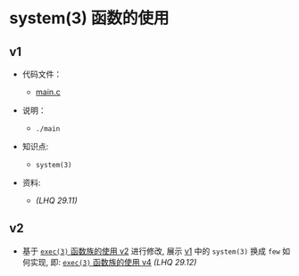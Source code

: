 # system(3) 函数的使用

## v1

- 代码文件：
  - [main.c](./v1/main.c)

- 说明：
  - `./main`

- 知识点:
  - `system(3)`

- 资料:
  - _(LHQ 29.11)_

## v2

- 基于 [`exec(3)` 函数族的使用 v2](../1112-use-exec/README.md#v2) 进行修改, 展示 [v1](#v1) 中的
  `system(3)` 换成 `few` 如何实现, 即: [`exec(3)` 函数族的使用 v4](../1112-use-exec/README.md#v4) _(LHQ 29.12)_
